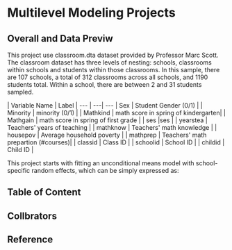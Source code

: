 
# Multilevel Modeling Projects

## Overall and Data Previw
This project use classroom.dta dataset provided by Professor Marc Scott.  
The classroom dataset has three levels of nesting: schools, classrooms within schools and students within those classrooms. In this sample, there are 107 schools, a total of 312 classrooms across all schools, and 1190 students total. Within a school, there are between 2 and 31 students sampled.

| Variable Name       | Label                               |
--- | ---| ---
| Sex                 | Student Gender (0/1)                |
| Minority            | minority (0/1)                      |
| Mathkind            | math score in spring of kindergarten|
| Mathgain            | math score in spring of first grade |
| ses                 |ses                                  |
| yearstea            | Teachers' years of teaching         |
| mathknow            | Teachers' math knowledge            |
| housepov            | Average household poverty           |
| mathprep            | Teachers' math prepartion (#courses)|
| classid             | Class ID                            |
| schoolid            | School ID                           |
| childid             | Child ID                            |


This project starts with fitting an unconditional means model with school-specific random effects, which can be simply expressed as: 



## Table of Content

## Collbrators

## Reference

